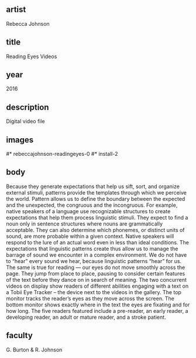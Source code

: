 ## artist 
Rebecca Johnson 

## title
Reading Eyes Videos

## year
2016 

## description
Digital video file 

## images
#* rebeccajohnson-readingeyes-0
#* install-2

## body
Because they generate expectations that help us sift, sort, and organize external stimuli, patterns provide the templates through which we perceive the world. Pattern allows us to define the boundary between the expected and the unexpected, the congruous and the incongruous. For example, native speakers of a language use recognizable structures to create expectations that help them process linguistic stimuli. They expect to find a noun only in sentence structures where nouns are grammatically acceptable. They can also determine which phonemes, or distinct units of sound, are more probable within a given context. Native speakers will respond to the lure of an actual word even in less than ideal conditions. The expectations that linguistic patterns create thus allow us to manage the barrage of sound we encounter in a complex environment. We do not have to “hear” every sound we hear, because linguistic patterns “hear” for us. The same is true for reading — our eyes do not move smoothly across the page. They jump from place to place, pausing to consider certain features of the text before they dance on in search of meaning. The two concurrent videos on display show readers of different abilities engaging with a text on a Tobii Eye Tracker – the device next to the videos in the gallery. The top monitor tracks the reader’s eyes as they move across the screen. The bottom monitor shows exactly where in the text the eyes are fixating and for how long. The five readers featured include a pre-reader, an early reader, a developing reader, an adult or mature reader, and a stroke patient. 

## faculty
G. Burton & R. Johnson